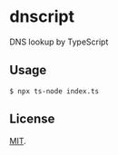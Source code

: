 # dnscript
DNS lookup by TypeScript

## Usage
```
$ npx ts-node index.ts
```

## License
[MIT](./LICENSE).
